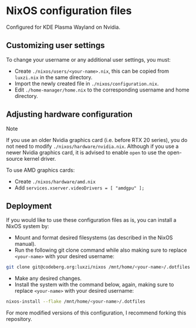 # NixOS configuration files

Configured for KDE Plasma Wayland on Nvidia.

## Customizing user settings

To change your username or any additional user settings, you must:

- Create `./nixos/users/<your-name>.nix`, this can be copied from `luxzi.nix` in the same directory.
- Import the newly created file in `./nixos/configuration.nix`.
- Edit `./home-manager/home.nix` to the corresponding username and home directory.

## Adjusting hardware configuration

> [!NOTE]
> If you use an older Nvidia graphics card (i.e. before RTX 20 series), you do not need to modify `./nixos/hardware/nvidia.nix`.
> Although if you use a newer Nvidia graphics card, it is advised to enable `open` to use the open-source kernel driver.

To use AMD graphics cards:

- Create `./nixos/hardware/amd.nix`
- Add `services.xserver.videoDrivers = [ "amdgpu" ];`

## Deployment

If you would like to use these configuration files as is, you can install a NixOS system by:

- Mount and format desired filesystems (as described in the NixOS manual).
- Run the following git clone command while also making sure to replace `<your-name>` with your desired username:
``` sh
git clone git@codeberg.org:luxzi/nixos /mnt/home/<your-name>/.dotfiles
```
- Make any desired changes.
- Install the system with the command below, again, making sure to replace `<your-name>` with your desired username:
``` sh
nixos-install --flake /mnt/home/<your-name>/.dotfiles
```

For more modified versions of this configuration, I recommend forking this repository.

